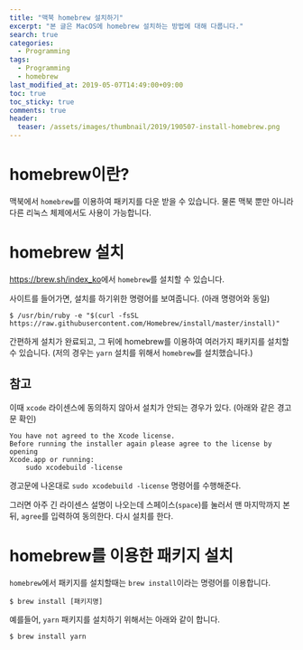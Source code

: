 ```yaml
---
title: "맥북 homebrew 설치하기"
excerpt: "본 글은 MacOS에 homebrew 설치하는 방법에 대해 다룹니다."
search: true
categories:
  - Programming
tags:
  - Programming
  - homebrew
last_modified_at: 2019-05-07T14:49:00+09:00
toc: true
toc_sticky: true
comments: true
header:
  teaser: /assets/images/thumbnail/2019/190507-install-homebrew.png
---
```


# homebrew이란?

맥북에서 `homebrew`를 이용하여 패키지를 다운 받을 수 있습니다. 물론 맥북 뿐만 아니라 다른 리눅스 체제에서도 사용이 가능합니다.

# homebrew 설치

<a href="https://brew.sh/index_ko" target="_blank">https://brew.sh/index_ko</a>에서 `homebrew`를 설치할 수 있습니다.

사이트를 들어가면, 설치를 하기위한 명령어를 보여줍니다. (아래 명령어와 동일)

```
$ /usr/bin/ruby -e "$(curl -fsSL https://raw.githubusercontent.com/Homebrew/install/master/install)"
```

간편하게 설치가 완료되고, 그 뒤에 homebrew를 이용하여 여러가지 패키지를 설치할 수 있습니다. (저의 경우는 `yarn` 설치를 위해서 `homebrew`를 설치했습니다.)

## 참고

이때 `xcode` 라이센스에 동의하지 않아서 설치가 안되는 경우가 있다. (아래와 같은 경고문 확인)

```
You have not agreed to the Xcode license.
Before running the installer again please agree to the license by opening
Xcode.app or running:
    sudo xcodebuild -license
```

경고문에 나온대로 `sudo xcodebuild -license` 명령어를 수행해준다.

그러면 아주 긴 라이센스 설명이 나오는데 스페이스(`space`)를 눌러서 맨 마지막까지 본 뒤, `agree`를 입력하여 동의한다. 다시 설치를 한다.

# homebrew를 이용한 패키지 설치

`homebrew`에서 패키지를 설치할때는 `brew install`이라는 명령어를 이용합니다.

```
$ brew install [패키지명]
```

예를들어, `yarn` 패키지를 설치하기 위해서는 아래와 같이 합니다.

```
$ brew install yarn
```
